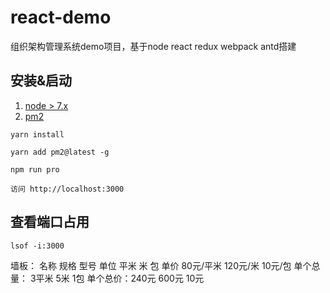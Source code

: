 # react-demo

组织架构管理系统demo项目，基于node react redux webpack antd搭建

## 安装&启动
1. [node > 7.x](https://nodejs.org/en/)
2. [pm2](http://pm2.keymetrics.io/) 
```
yarn install

yarn add pm2@latest -g

npm run pro 

访问 http://localhost:3000
```

## 查看端口占用
```
lsof -i:3000
```


墙板：
名称
规格
型号
单位 平米            米          包
单价 80元/平米       120元/米     10元/包
单个总量： 3平米      5米         1包
单个总价：240元       600元       10元